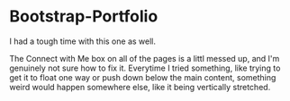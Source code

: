 # Bootstrap-Portfolio

I had a tough time with this one as well.

The Connect with Me box on all of the pages is a littl messed up, and I'm genuinely not sure how to fix it. Everytime I tried something, like trying to get it to float one way or push down below the main content, something weird would happen somewhere else, like it being vertically stretched.